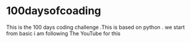 # 100daysofcoading
This is the 100 days coding challenge .This is based  on python . we start from basic i am following The  YouTube  for this
